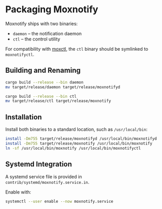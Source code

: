 # Packaging Moxnotify

Moxnotify ships with two binaries:

* `daemon` – the notification daemon
* `ctl` – the control utility

For compatibility with [moxctl](https://github.com/unixpariah/moxctl), the `ctl` binary should be symlinked to `moxnotifyctl`.

## Building and Renaming

```bash
cargo build --release --bin daemon
mv target/release/daemon target/release/moxnotifyd
```

```bash
cargo build --release --bin ctl
mv target/release/ctl target/release/moxnotify
```

## Installation

Install both binaries to a standard location, such as `/usr/local/bin`:

```bash
install -Dm755 target/release/moxnotifyd /usr/local/bin/moxnotifyd
install -Dm755 target/release/moxnotify /usr/local/bin/moxnotify
ln -sf /usr/local/bin/moxnotify /usr/local/bin/moxnotifyctl
```

## Systemd Integration

A systemd service file is provided in `contrib/systemd/moxnotify.service.in`.

Enable with:

```bash
systemctl --user enable --now moxnotify.service
```
